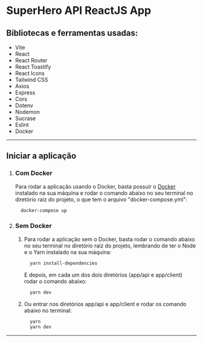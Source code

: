 # SuperHero API ReactJS App

## Bibliotecas e ferramentas usadas:

  - Vite
  - React
  - React Router
  - React Toastify
  - React Icons
  - Tailwind CSS
  - Axios
  - Express
  - Cors
  - Dotenv
  - Nodemon
  - Sucrase
  - Eslint
  - Docker

---

## Iniciar a aplicação

1. ### **Com Docker**
    Para rodar a aplicação usando o Docker, basta possuir o [Docker](https://www.docker.com/) instalado na sua máquina e rodar o comando abaixo no seu terminal no diretório raiz do projeto, o que tem o arquivo "docker-compose.yml":
    ``` Bash
      docker-compose up
    ```
2. ### **Sem Docker**
    1. Para rodar a aplicação sem o Docker, basta rodar o comando abaixo no seu terminal no diretório raiz do projeto, lembrando de ter o Node e o Yarn instalado na sua máquina:
        ``` Bash
          yarn install-dependencies
        ```
        E depois, em cada um dos dois diretórios (app/api e app/client) rodar o comando abaixo:
        ``` Bash
          yarn dev
        ```
    2. Ou entrar nos diretórios app/api e app/client e rodar os comando abaixo no terminal:
        ``` Bash
          yarn
          yarn dev
        ```

---
